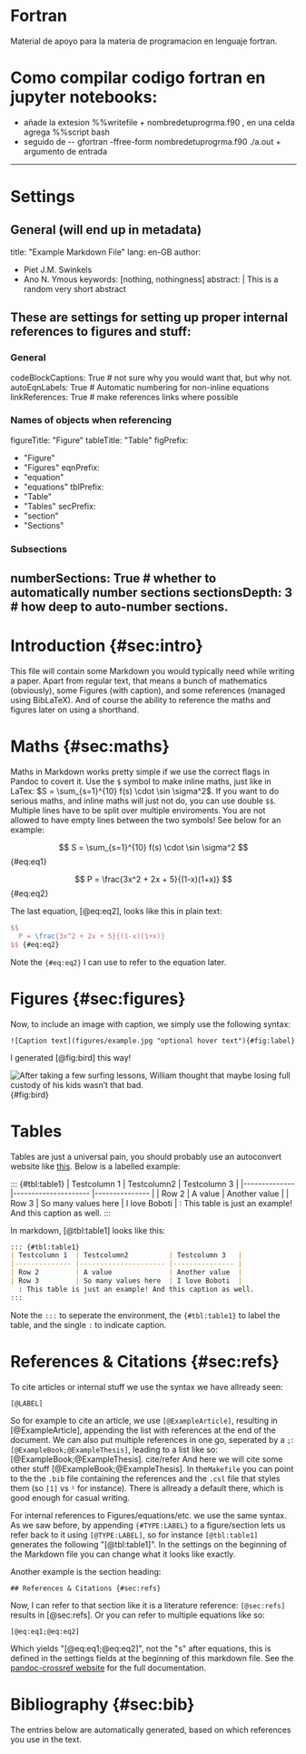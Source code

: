 # Fortran
Material de apoyo para la materia de programacion en lenguaje fortran.
# Como compilar codigo fortran en jupyter notebooks: 
- añade la extesion %%writefile + nombredetuprogrma.f90 , en una celda agrega %%script bash
- seguido de  -- gfortran -ffree-form  nombredetuprogrma.f90 ./a.out + argumento de entrada


---
# Settings
## General (will end up in metadata)
title: "Example Markdown File"
lang: en-GB
author:
- Piet J.M. Swinkels
- Ano N. Ymous
keywords: [nothing, nothingness]
abstract: |
  This is a random very short abstract
## These are settings for setting up proper internal references to figures and stuff:
### General
codeBlockCaptions: True # not sure why you would want that, but why not.
autoEqnLabels: True     # Automatic numbering for non-inline equations
linkReferences: True    # make references links where possible
### Names of objects when referencing
figureTitle: "Figure"
tableTitle: "Table"
figPrefix: 
  - "Figure"
  - "Figures"
eqnPrefix: 
  - "equation"
  - "equations"
tblPrefix: 
  - "Table"
  - "Tables"
secPrefix: 
  - "section"
  - "Sections"
### Subsections
numberSections: True  # whether to automatically number sections
sectionsDepth: 3      # how deep to auto-number sections.
---
# Introduction {#sec:intro}

This file will contain some Markdown you would typically need while writing a paper. Apart from regular text, that means a bunch of mathematics (obviously), some Figures (with caption), and some references (managed using BibLaTeX). And of course the ability to reference the maths and figures later on using a shorthand.

# Maths {#sec:maths}

Maths in Markdown works pretty simple if we use the correct flags in Pandoc to covert it. Use the `$` symbol to make inline maths, just like in LaTex: $S = \sum_{s=1}^{10} f(s) \cdot \sin \sigma^2$. If you want to do serious maths, and inline maths will just not do, you can use double `$$`. Multiple lines have to be split over multiple enviroments. You are not allowed to have empty lines between the two symbols! See below for an example:

$$
  S = \sum_{s=1}^{10} f(s) \cdot \sin \sigma^2
$$ {#eq:eq1}

$$
  P = \frac{3x^2 + 2x + 5}{(1-x)(1+x)}
$$ {#eq:eq2}

The last equation, [@eq:eq2], looks like this in plain text:

``` latex
$$
  P = \frac{3x^2 + 2x + 5}{(1-x)(1+x)}
$$ {#eq:eq2}
```

Note the `{#eq:eq2}` I can use to refer to the equation later.

# Figures {#sec:figures}

Now, to include an image with caption, we simply use the following syntax:

`![Caption text](figures/example.jpg "optional hover text"){#fig:label}`

I generated [@fig:bird] this way!

![After taking a few surfing lessons, William thought that maybe losing full custody of his kids wasn’t that bad.](figures/surfbird.jpg "After taking a few surfing lessons, William thought that maybe losing full custody of his kids wasn’t that bad."){#fig:bird}

# Tables

Tables are just a universal pain, you should probably use an autoconvert website like [this](www.tablesgenerator.com). Below is a labelled example:

::: {#tbl:table1}
| Testcolumn 1  | Testcolumn2          | Testcolumn 3   |
|-------------- |--------------------- |--------------- |
| Row 2         | A value              | Another value  |
| Row 3         | So many values here  | I love Boboti  |
  : This table is just an example! And this caption as well.
:::

In markdown, [@tbl:table1] looks like this:

``` markdown
::: {#tbl:table1}
| Testcolumn 1  | Testcolumn2          | Testcolumn 3   |
|-------------- |--------------------- |--------------- |
| Row 2         | A value              | Another value  |
| Row 3         | So many values here  | I love Boboti  |
  : This table is just an example! And this caption as well.
:::
```

Note the `:::` to seperate the environment, the `{#tbl:table1}` to label the table, and the single `:` to indicate caption.


# References & Citations {#sec:refs}

To cite articles or internal stuff we use the syntax we have allready seen:

`[@LABEL]`

So for example to cite an article, we use `[@ExampleArticle]`, resulting in [@ExampleArticle], appending the list with references at the end of the document. We can also put multiple references in one go, seperated by a `;`: `[@ExampleBook;@ExampleThesis]`, leading to a list like so: [@ExampleBook;@ExampleThesis]. cite/refer And here we will cite some other stuff [@ExampleBook;@ExampleThesis]. In the`Makefile` you can point to the the `.bib` file containing the references and the `.csl` file that styles them (so `[1]` vs `¹` for instance). There is allready a default there, which is good enough for casual writing.

For internal references to Figures/equations/etc. we use the same syntax. As we saw before, by appending `{#TYPE:LABEL}` to a figure/section lets us refer back to it using
`[@TYPE:LABEL]`, so for instance `[@tbl:table1]` generates the following "[@tbl:table1]". In the settings on the beginning of the Markdown file you can change what it looks like exactly.

Another example is the section heading:

`## References & Citations {#sec:refs}`

Now, I can refer to that section like it is a literature reference: `[@sec:refs]` results in [@sec:refs]. Or you can refer to multiple equations like so:

`[@eq:eq1;@eq:eq2]`

Which yields "[@eq:eq1;@eq:eq2]", not the "s" after equations, this is defined in the settings fields at the beginning of this markdown file. See the [pandoc-crossref website](https://lierdakil.github.io/pandoc-crossref) for the full documentation.

# Bibliography {#sec:bib}

The entries below are automatically generated, based on which references you use in the text.
